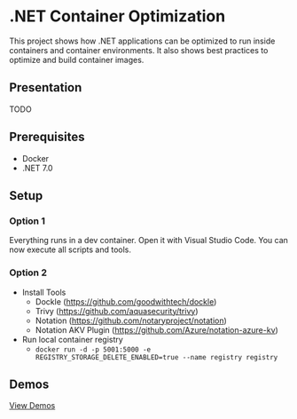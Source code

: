 # .NET Container Optimization

This project shows how .NET applications can be optimized to run inside containers and container environments. It also shows best practices to optimize and build container images.

## Presentation

TODO

## Prerequisites

- Docker
- .NET 7.0

## Setup

### Option 1

Everything runs in a dev container. Open it with Visual Studio Code. You can now execute all scripts and tools.

### Option 2

- Install Tools
    - Dockle (<https://github.com/goodwithtech/dockle>)
    - Trivy (<https://github.com/aquasecurity/trivy>)
    - Notation (<https://github.com/notaryproject/notation>)
    - Notation AKV Plugin (<https://github.com/Azure/notation-azure-kv>)
- Run local container registry
    - `docker run -d -p 5001:5000 -e REGISTRY_STORAGE_DELETE_ENABLED=true --name registry registry`
## Demos

[View Demos](Demos.md)
